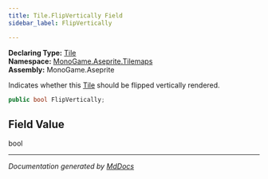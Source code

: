 ```yaml
---
title: Tile.FlipVertically Field
sidebar_label: FlipVertically

---
```


**Declaring Type:** [Tile](../)  
**Namespace:** [MonoGame.Aseprite.Tilemaps](../../)  
**Assembly:** MonoGame.Aseprite

Indicates whether this [Tile](../) should be flipped vertically rendered.

```csharp
public bool FlipVertically;
```

## Field Value

bool

___

*Documentation generated by [MdDocs](https://github.com/ap0llo/mddocs)*
